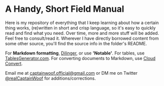 # A Handy, Short Field Manual

Here is my repository of everything that I keep learning about how a certain thing works, (re)written in short and crisp language, so it's easy to quickly read and find what you need. Over time, more and more stuff will be added. Feel free to consult/read it. Wherever I have directly borrowed content from some other source, you'll find the source info in the folder's README.

For **Markdown formatting**, [Dilinger](https://dillinger.io/), or use **'Notable'**.
For tables, use [TablesGenerator.com](https://www.tablesgenerator.com/markdown_tables). For converting documents to Markdown, use [Cloud Convert](https://cloudconvert.com/).

Email me at captainwoof.official@gmail.com or DM me on Twitter [@realCaptainWoof](http://www.twitter.com/@realCaptainWoof) for additions/corrections.
